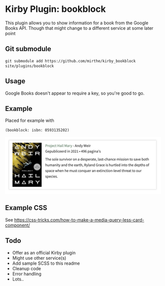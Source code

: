 # Kirby Plugin: bookblock

This plugin allows you to show information for a book from the Google Books API. 
Though that might change to a different service at some later point

## Git submodule

```
git submodule add https://github.com/mirthe/kirby_bookblock site/plugins/bookblock
```

## Usage

Google Books doesn't appear to require a key, so you're good to go.

## Example 

Placed for example with 

    (bookblock: isbn: 0593135202)

<img src="https://github.com/mirthe/kirby_bookblock/blob/edbc29b1719a587816c63f1e78081c489561b769/example.png" alt="Example of usage">

## Example CSS

See https://css-tricks.com/how-to-make-a-media-query-less-card-component/

## Todo

- Offer as an official Kirby plugin
- Might use other service(s)
- Add sample SCSS to this readme
- Cleanup code
- Error handling
- Lots..
